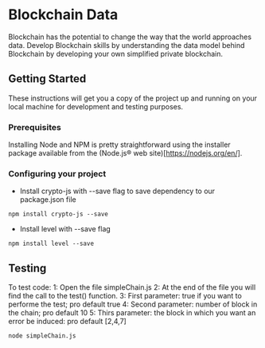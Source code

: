 # Blockchain Data

Blockchain has the potential to change the way that the world approaches data. Develop Blockchain skills by understanding the data model behind Blockchain by developing your own simplified private blockchain.

## Getting Started

These instructions will get you a copy of the project up and running on your local machine for development and testing purposes.

### Prerequisites

Installing Node and NPM is pretty straightforward using the installer package available from the (Node.js® web site)[https://nodejs.org/en/].

### Configuring your project

- Install crypto-js with --save flag to save dependency to our package.json file
```
npm install crypto-js --save
```
- Install level with --save flag
```
npm install level --save
```

## Testing

To test code:
1: Open the file simpleChain.js
2: At the end of the file you will find the call to the test() function.
3: First parameter: true if you want to performe the test; pro default true
4: Second parameter: number of block in the chain; pro default 10
5: Thirs parameter: the block in which you want an error be induced: pro default [2,4,7]
```
node simpleChain.js
```
